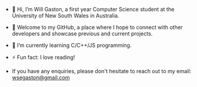 - 👋 Hi, I’m Will Gaston, a first year Computer Science student at the University of New South Wales in Australia.
- 👀 Welcome to my GitHub, a place where I hope to connect with other developers and showcase previous and current projects.
- 🌱 I’m currently learning C/C++/JS programming.
- ⚡ Fun fact: I love reading!

- If you have any enquiries, please don't hesitate to reach out to my email: wsegaston@gmail.com
